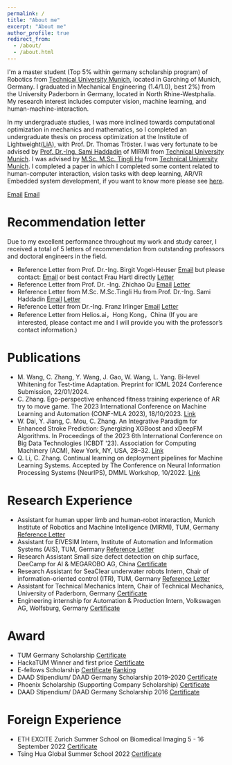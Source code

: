 ```yaml
---
permalink: /
title: "About me"
excerpt: "About me"
author_profile: true
redirect_from: 
  - /about/
  - /about.html
---
```


I'm a master student (Top 5% within germany scholarship program) of Robotics from [Technical University Munich](https://www.tum.de/), located in Garching of Munich, Germany. I graduated in Mechanical Engineering (1.4/1.0), best 2%) from the University Paderborn in Germany, located in North Rhine-Westphalia. My research interest includes computer vision, machine learning, and human-machine-interaction.

In my undergraduate studies, I was more inclined towards computational optimization in mechanics and mathematics, so I completed an undergraduate thesis on process optimization at the Institute of Lightweight([LiA](https://mb.uni-paderborn.de/leichtbau)), with Prof. Dr. Thomas Tröster. I was very fortunate to be advised by [Prof. Dr.-Ing. Sami Haddadin](https://www.professoren.tum.de/en/haddadin-sami) of MIRMI from [Technical University Munich](https://www.tum.de/). I was advised by [M.Sc. M.Sc. Tingli Hu](https://www.mirmi.tum.de/mirmi/team/hu-tingli/) from [Technical University Munich](https://www.tum.de/). I completed a paper in which I completed some content related to human-computer interaction, vision tasks with deep learning, AR/VR Embedded system development, if you want to know more please see [here](https://arxiv.org/abs/2310.13698).

[Email](mailto:zcygeren@gmail.com)
[Email](mailto:chongyu.zhang@tum.de)

Recommendation letter 
======
Due to my excellent performance throughout my work and study career, I received a total of 5 letters of recommendation from outstanding professors and doctoral engineers in the field.
 - Reference Letter from Prof. Dr.-Ing. Birgit Vogel-Heuser [Email](mailto:vogel-heuser@tum.de) but please contact: [Email](mailto:sfandi.bi@tum.de) or best contact Frau Hartl directly [Letter](../assets/RLTUMAIS.pdf)
 - Reference Letter from Prof. Dr. -Ing. Zhichao Qu [Email](mailto:quzhichao@qust.edu.cn) [Letter](../images/1.png)
 - Reference Letter from M.Sc. M.Sc.Tingli Hu from Prof. Dr.-Ing. Sami Haddadin [Email](mailto:tingli.hu@tum.de) [Letter](../images/2.png)
 - Reference Letter from Dr.-Ing. Franz Irlinger [Email](mailto:irlinger@tum.de.) [Letter](../assets/3.pdf)
 - Reference Letter from Helios.ai，Hong Kong，China (If you are interested, please contact me and I will provide you with the professor’s contact information.)

Publications
======
- M. Wang, C. Zhang, Y. Wang, J. Gao, W. Wang, L. Yang. Bi-level Whitening for Test-time Adaptation. Preprint for ICML 2024 Conference Submission, 22/01/2024. 
- C. Zhang. Ego-perspective enhanced fitness training experience of AR try to move game. The 2023 International Conference on Machine Learning and Automation (CONF-MLA 2023), 18/10/2023. [Link](https://arxiv.org/pdf/2310.13698.pdf)
- W. Dai, Y. Jiang, C. Mou, C. Zhang. An Integrative Paradigm for Enhanced Stroke Prediction: Synergizing XGBoost and xDeepFM Algorithms. In Proceedings of the 2023 6th International Conference on Big Data Technologies (ICBDT '23). Association for Computing Machinery (ACM), New York, NY, USA, 28–32. [Link](https://arxiv.org/pdf/2310.16430.pdf)
- Q. Li, C. Zhang. Continual learning on deployment pipelines for Machine Learning Systems. Accepted by The Conference on Neural Information Processing Systems (NeurIPS), DMML Workshop, 10/2022. [Link](https://arxiv.org/pdf/2212.02659.pdf)


Research Experience
======
* Assistant for human upper limb and human-robot interaction, Munich Institute of Robotics and Machine Intelligence (MIRMI), TUM, Germany [Reference Letter](../images/research1.png)
* Assistant for EIVESIM Intern, Institute of Automation and Information Systems (AIS), TUM, Germany [Reference Letter](../assets/Anhang.df)
* Research Assistant Small size defect detection on chip surface, DeeCamp for AI & MEGAROBO AG, China [Certificate](../assets/certificate2.pdf)
* Research Assistant for SeaClear underwater robots Intern, Chair of information-oriented control (ITR), TUM, Germany [Reference Letter](../assets/certificate3.pdf)
* Assistant for Technical Mechanics Intern, Chair of Technical Mechanics, University of Paderborn, Germany [Certificate](../assets/certificate4.pdf)
* Engineering internship for Automation & Production Intern, Volkswagen AG, Wolfsburg, Germany [Certificate](../assets/certificate5.pdf)

Award
======
 - TUM Germany Scholarship [Certificate](../images/WechatIMG102.png)
 - HackaTUM Winner and first price [Certificate](../assets/hacka1.pdf)
 - E-fellows Scholarship [Certificate](../assets/confirmation.pdf) [Ranking](../assets/Ranking.pdf)
 - DAAD Stipendium/ DAAD Germany Scholarship 2019-2020 [Certificate](../assets/10.pdf)
 - Phoenix Scholarship (Supporting Company Scholarship) [Certificate](../assets/13.pdf)
 - DAAD Stipendium/ DAAD Germany Scholarship 2016 [Certificate](../assets/12.pdf)

Foreign Experience
======
- ETH EXCITE Zurich Summer School on Biomedical Imaging 5 - 16 September 2022 [Certificate](../assets/ETH.pdf)
- Tsing Hua Global Summer School 2022 [Certificate](../assets/GSS4_30.pdf)
